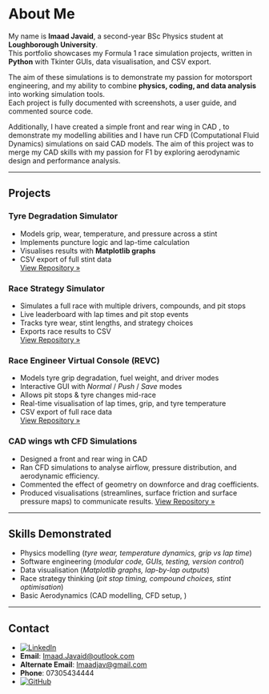 # About Me

My name is **Imaad Javaid**, a second-year BSc Physics student at **Loughborough University**.  
This portfolio showcases my Formula 1 race simulation projects, written in **Python** with Tkinter GUIs, data visualisation, and CSV export.  

The aim of these simulations is to demonstrate my passion for motorsport engineering, and my ability to combine **physics, coding, and data analysis** into working simulation tools.  
Each project is fully documented with screenshots, a user guide, and commented source code.

Additionally, I have created a simple front and rear wing in CAD , to demonstrate my modelling abilities and I have run CFD (Computational Fluid Dynamics) simulations on said CAD models. The aim of this project was to merge my CAD skills with my passion for F1 by exploring aerodynamic design and performance analysis.  

---

## Projects

### Tyre Degradation Simulator
- Models grip, wear, temperature, and pressure across a stint  
- Implements puncture logic and lap-time calculation  
- Visualises results with **Matplotlib graphs**  
- CSV export of full stint data  
[View Repository »](#)  

### Race Strategy Simulator
- Simulates a full race with multiple drivers, compounds, and pit stops  
- Live leaderboard with lap times and pit stop events  
- Tracks tyre wear, stint lengths, and strategy choices  
- Exports race results to CSV  
[View Repository »](#)  

### Race Engineer Virtual Console (REVC)
- Models tyre grip degradation, fuel weight, and driver modes  
- Interactive GUI with *Normal* / *Push* / *Save* modes  
- Allows pit stops & tyre changes mid-race  
- Real-time visualisation of lap times, grip, and tyre temperature  
- CSV export of full race data  
[View Repository »](#)

### CAD wings wth CFD Simulations 
- Designed a front and rear wing in CAD 
- Ran CFD simulations to analyse airflow, pressure distribution, and aerodynamic efficiency.
- Commented the effect of geometry on downforce and drag coefficients.
- Produced visualisations (streamlines, surface friction and surface pressure maps) to communicate results.
[View Repository »](#)  

---

## Skills Demonstrated
- Physics modelling (*tyre wear, temperature dynamics, grip vs lap time*)  
- Software engineering (*modular code, GUIs, testing, version control*)  
- Data visualisation (*Matplotlib graphs, lap-by-lap outputs*)  
- Race strategy thinking (*pit stop timing, compound choices, stint optimisation*)
- Basic Aerodynamics (CAD modelling, CFD setup, )
 

---

## Contact
- [![LinkedIn](https://img.shields.io/badge/LinkedIn-0077B5?style=for-the-badge&logo=linkedin&logoColor=white)](https://linkedin.com/in/imaad-javaid-854941369)  
- **Email**: [Imaad.Javaid@outlook.com](mailto:Imaad.Javaid@outlook.com)  
- **Alternate Email**: [Imaadjav@gmail.com](mailto:Imaadjav@gmail.com)  
- **Phone**: 07305434444  
- [![GitHub](https://img.shields.io/badge/GitHub-181717?style=for-the-badge&logo=github&logoColor=white)](https://github.com/IJF1)
 
